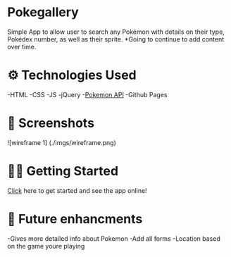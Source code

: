 # Pokegallery 

Simple App to allow user to search any Pokémon with details on their type, Pokédex number, as well as their sprite. *Going to continue to add content over time.

# ⚙️ Technologies Used

-HTML 
-CSS 
-JS
-jQuery
-[Pokemon API](https://pokeapi.co/)
-Github Pages 

# 📸 Screenshots

![wireframe 1] (./imgs/wireframe.png)

# 🏃‍♂️ Getting Started

[Click](#) here to get started and see the app online!


# 🔮 Future enhancments

-Gives more detailed info about Pokemon
-Add all forms
-Location based on the game youre playing
